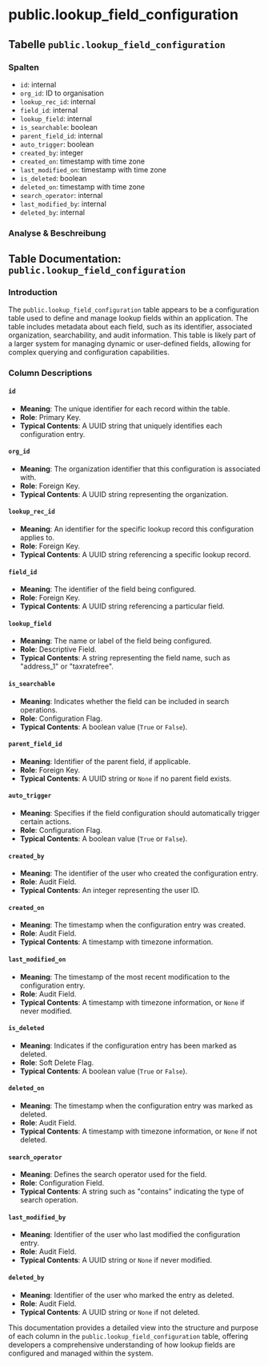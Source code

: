 # public.lookup\_field\_configuration

## Tabelle `public.lookup_field_configuration`

### Spalten

* `id`: internal
* `org_id`: ID to organisation
* `lookup_rec_id`: internal
* `field_id`: internal
* `lookup_field`: internal
* `is_searchable`: boolean
* `parent_field_id`: internal
* `auto_trigger`: boolean
* `created_by`: integer
* `created_on`: timestamp with time zone
* `last_modified_on`: timestamp with time zone
* `is_deleted`: boolean
* `deleted_on`: timestamp with time zone
* `search_operator`: internal
* `last_modified_by`: internal
* `deleted_by`: internal

### Analyse & Beschreibung

## Table Documentation: `public.lookup_field_configuration`

### Introduction

The `public.lookup_field_configuration` table appears to be a configuration table used to define and manage lookup fields within an application. The table includes metadata about each field, such as its identifier, associated organization, searchability, and audit information. This table is likely part of a larger system for managing dynamic or user-defined fields, allowing for complex querying and configuration capabilities.

### Column Descriptions

#### `id`

* **Meaning**: The unique identifier for each record within the table.
* **Role**: Primary Key.
* **Typical Contents**: A UUID string that uniquely identifies each configuration entry.

#### `org_id`

* **Meaning**: The organization identifier that this configuration is associated with.
* **Role**: Foreign Key.
* **Typical Contents**: A UUID string representing the organization.

#### `lookup_rec_id`

* **Meaning**: An identifier for the specific lookup record this configuration applies to.
* **Role**: Foreign Key.
* **Typical Contents**: A UUID string referencing a specific lookup record.

#### `field_id`

* **Meaning**: The identifier of the field being configured.
* **Role**: Foreign Key.
* **Typical Contents**: A UUID string referencing a particular field.

#### `lookup_field`

* **Meaning**: The name or label of the field being configured.
* **Role**: Descriptive Field.
* **Typical Contents**: A string representing the field name, such as "address\_1" or "taxratefree".

#### `is_searchable`

* **Meaning**: Indicates whether the field can be included in search operations.
* **Role**: Configuration Flag.
* **Typical Contents**: A boolean value (`True` or `False`).

#### `parent_field_id`

* **Meaning**: Identifier of the parent field, if applicable.
* **Role**: Foreign Key.
* **Typical Contents**: A UUID string or `None` if no parent field exists.

#### `auto_trigger`

* **Meaning**: Specifies if the field configuration should automatically trigger certain actions.
* **Role**: Configuration Flag.
* **Typical Contents**: A boolean value (`True` or `False`).

#### `created_by`

* **Meaning**: The identifier of the user who created the configuration entry.
* **Role**: Audit Field.
* **Typical Contents**: An integer representing the user ID.

#### `created_on`

* **Meaning**: The timestamp when the configuration entry was created.
* **Role**: Audit Field.
* **Typical Contents**: A timestamp with timezone information.

#### `last_modified_on`

* **Meaning**: The timestamp of the most recent modification to the configuration entry.
* **Role**: Audit Field.
* **Typical Contents**: A timestamp with timezone information, or `None` if never modified.

#### `is_deleted`

* **Meaning**: Indicates if the configuration entry has been marked as deleted.
* **Role**: Soft Delete Flag.
* **Typical Contents**: A boolean value (`True` or `False`).

#### `deleted_on`

* **Meaning**: The timestamp when the configuration entry was marked as deleted.
* **Role**: Audit Field.
* **Typical Contents**: A timestamp with timezone information, or `None` if not deleted.

#### `search_operator`

* **Meaning**: Defines the search operator used for the field.
* **Role**: Configuration Field.
* **Typical Contents**: A string such as "contains" indicating the type of search operation.

#### `last_modified_by`

* **Meaning**: Identifier of the user who last modified the configuration entry.
* **Role**: Audit Field.
* **Typical Contents**: A UUID string or `None` if never modified.

#### `deleted_by`

* **Meaning**: Identifier of the user who marked the entry as deleted.
* **Role**: Audit Field.
* **Typical Contents**: A UUID string or `None` if not deleted.

This documentation provides a detailed view into the structure and purpose of each column in the `public.lookup_field_configuration` table, offering developers a comprehensive understanding of how lookup fields are configured and managed within the system.
